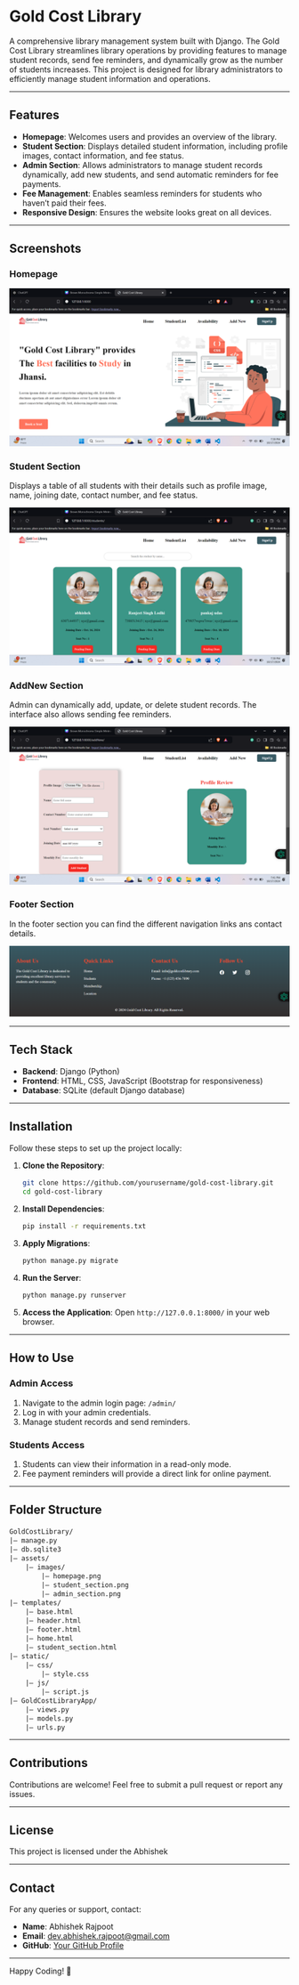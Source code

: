 # Gold Cost Library

A comprehensive library management system built with Django. The Gold Cost Library streamlines library operations by providing features to manage student records, send fee reminders, and dynamically grow as the number of students increases. This project is designed for library administrators to efficiently manage student information and operations.

---

## Features

- **Homepage**: Welcomes users and provides an overview of the library.
- **Student Section**: Displays detailed student information, including profile images, contact information, and fee status.
- **Admin Section**: Allows administrators to manage student records dynamically, add new students, and send automatic reminders for fee payments.
- **Fee Management**: Enables seamless reminders for students who haven’t paid their fees.
- **Responsive Design**: Ensures the website looks great on all devices.

---

## Screenshots

### Homepage
![Homepage](assets/images/homepage.png)

### Student Section
Displays a table of all students with their details such as profile image, name, joining date, contact number, and fee status.

![Student Section](assets/images/studentsSection.png)

### AddNew Section
Admin can dynamically add, update, or delete student records. The interface also allows sending fee reminders.

![Admin Section](assets/images/addNewSection.png)

### Footer Section
In the footer section you can find the different navigation links ans contact details.

![Footer Section](assets/images/footerSection.png)

---

## Tech Stack

- **Backend**: Django (Python)
- **Frontend**: HTML, CSS, JavaScript (Bootstrap for responsiveness)
- **Database**: SQLite (default Django database)

---

## Installation

Follow these steps to set up the project locally:

1. **Clone the Repository**:
   ```bash
   git clone https://github.com/yourusername/gold-cost-library.git
   cd gold-cost-library
   ```

2. **Install Dependencies**:
   ```bash
   pip install -r requirements.txt
   ```

3. **Apply Migrations**:
   ```bash
   python manage.py migrate
   ```

4. **Run the Server**:
   ```bash
   python manage.py runserver
   ```

5. **Access the Application**: Open `http://127.0.0.1:8000/` in your web browser.

---

## How to Use

### Admin Access
1. Navigate to the admin login page: `/admin/`
2. Log in with your admin credentials.
3. Manage student records and send reminders.

### Students Access
1. Students can view their information in a read-only mode.
2. Fee payment reminders will provide a direct link for online payment.

---

## Folder Structure

```
GoldCostLibrary/
|— manage.py
|— db.sqlite3
|— assets/
    |— images/
        |— homepage.png
        |— student_section.png
        |— admin_section.png
|— templates/
    |— base.html
    |— header.html
    |— footer.html
    |— home.html
    |— student_section.html
|— static/
    |— css/
        |— style.css
    |— js/
        |— script.js
|— GoldCostLibraryApp/
    |— views.py
    |— models.py
    |— urls.py
```

---

## Contributions

Contributions are welcome! Feel free to submit a pull request or report any issues.

---

## License

This project is licensed under the Abhishek 

---

## Contact

For any queries or support, contact:

- **Name**: Abhishek Rajpoot
- **Email**: dev.abhishek.rajpoot@gmail.com
- **GitHub**: [Your GitHub Profile](https://github.com/DeveloperAbhishekRajpoot)

---

Happy Coding! 🚀

